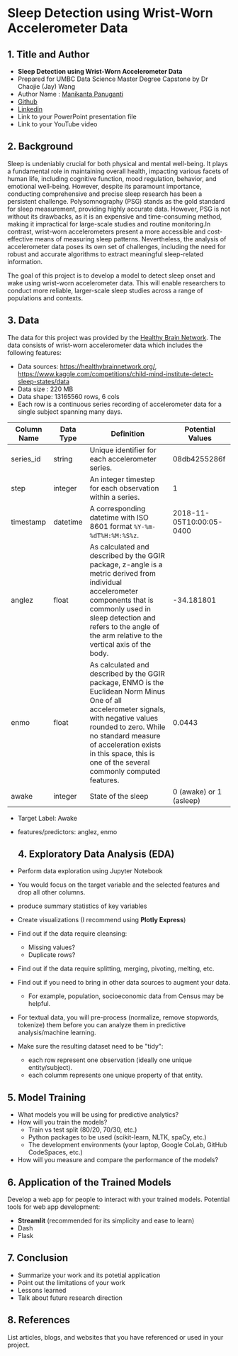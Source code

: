  # Sleep Detection using Wrist-Worn Accelerometer Data

## 1. Title and Author
- **Sleep Detection using Wrist-Worn Accelerometer Data**
- Prepared for UMBC Data Science Master Degree Capstone by Dr Chaojie (Jay) Wang
- Author Name : [Manikanta Panuganti]()
- [Github](https://github.com/mani-kantap)
- [Linkedin](https://www.linkedin.com/in/manikantap-dev/)
- Link to your PowerPoint presentation file
- Link to your YouTube video 
    
## 2. Background

Sleep is undeniably crucial for both physical and mental well-being. It plays a fundamental role in maintaining overall health, impacting various facets of human life, including cognitive function, mood regulation, behavior, and emotional well-being. However, despite its paramount importance, conducting comprehensive and precise sleep research has been a persistent challenge. Polysomnography (PSG) stands as the gold standard for sleep measurement, providing highly accurate data. However, PSG is not without its drawbacks, as it is an expensive and time-consuming method, making it impractical for large-scale studies and routine monitoring.In contrast, wrist-worn accelerometers present a more accessible and cost-effective means of measuring sleep patterns. Nevertheless, the analysis of accelerometer data poses its own set of challenges, including the need for robust and accurate algorithms to extract meaningful sleep-related information.

The goal of this project is to develop a model to detect sleep onset and wake using wrist-worn accelerometer data. This will enable researchers to conduct more reliable, larger-scale sleep studies across a range of populations and contexts.


## 3. Data 

The data for this project was provided by the [Healthy Brain Network](https://healthybrainnetwork.org/). The data consists of wrist-worn accelerometer data which includes the following features:

- Data sources: https://healthybrainnetwork.org/, https://www.kaggle.com/competitions/child-mind-institute-detect-sleep-states/data
- Data size : 220 MB
- Data shape: 13165560 rows, 6 cols
- Each row is a continuous series recording of accelerometer data for a single subject spanning many days.

  
| Column Name | Data Type | Definition | Potential Values |
|-------------|-----------|------------|------------------------------------------------------------------------|
| series_id   | string    | Unique identifier for each accelerometer series. | 08db4255286f|
| step        | integer   | An integer timestep for each observation within a series. | 1|
| timestamp   | datetime  | A corresponding datetime with ISO 8601 format `%Y-%m-%dT%H:%M:%S%z`. |2018-11-05T10:00:05-0400 |
| anglez      | float     | As calculated and described by the GGIR package, z-angle is a metric derived from individual accelerometer components that is commonly used in sleep detection and refers to the angle of the arm relative to the vertical axis of the body. |-34.181801	 |
| enmo        | float     | As calculated and described by the GGIR package, ENMO is the Euclidean Norm Minus One of all accelerometer signals, with negative values rounded to zero. While no standard measure of acceleration exists in this space, this is one of the several commonly computed features. | 0.0443	|
| awake       | integer   | State of the sleep | 0 (awake) or 1 (asleep) |


- Target Label: Awake
- features/predictors: anglez, enmo

  ## 4. Exploratory Data Analysis (EDA)

- Perform data exploration using Jupyter Notebook
- You would focus on the target variable and the selected features and drop all other columns.
- produce summary statistics of key variables
- Create visualizations (I recommend using **Plotly Express**)
- Find out if the data require cleansing:
  - Missing values?
  - Duplicate rows? 
- Find out if the data require splitting, merging, pivoting, melting, etc.
- Find out if you need to bring in other data sources to augment your data.
  - For example, population, socioeconomic data from Census may be helpful.
- For textual data, you will pre-process (normalize, remove stopwords, tokenize) them before you can analyze them in predictive analysis/machine learning.
- Make sure the resulting dataset need to be "tidy":
  - each row represent one observation (ideally one unique entity/subject).
  - each columm represents one unique property of that entity. 

## 5. Model Training 

- What models you will be using for predictive analytics?
- How will you train the models?
  - Train vs test split (80/20, 70/30, etc.)
  - Python packages to be used (scikit-learn, NLTK, spaCy, etc.)
  - The development environments (your laptop, Google CoLab, GitHub CodeSpaces, etc.)
- How will you measure and compare the performance of the models?

## 6. Application of the Trained Models

Develop a web app for people to interact with your trained models. Potential tools for web app development:

- **Streamlit** (recommended for its simplicity and ease to learn)
- Dash
- Flask

## 7. Conclusion

- Summarize your work and its potetial application
- Point out the limitations of your work
- Lessons learned 
- Talk about future research direction

## 8. References 

List articles, blogs, and websites that you have referenced or used in your project.

